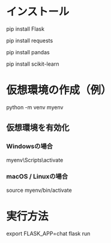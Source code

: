 # インストール
pip install Flask

pip install requests

pip install pandas

pip install scikit-learn

# 仮想環境の作成（例）
python -m venv myenv

## 仮想環境を有効化
### Windowsの場合
myenv\Scripts\activate
### macOS / Linuxの場合
source myenv/bin/activate

# 実行方法
export FLASK_APP=chat
flask run
